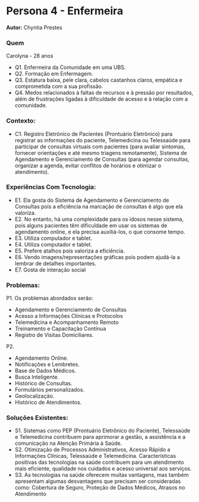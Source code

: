 # Persona 4 - Enfermeira
**Autor:** Chyntia Prestes

### Quem
Carolyna - 28 anos
- Q1.  Enfermeira da Comunidade em uma UBS.
- Q2. Formação em Enfermagem. 
- Q3.  Estatura baixa, pele clara, cabelos castanhos claros, empática e 
comprometida com a sua profissão.
- Q4.  Medos relacionados à faltas de recursos e à pressão por resultados, além 
de frustrações ligadas à dificuldade de acesso e à relação com a comunidade.

### Contexto:
- C1. Registro Eletrônico de Pacientes (Prontuário Eletrônico) para registrar as 
informações do paciente, Telemedicina ou Telessaúde para participar de 
consultas virtuais com pacientes (para avaliar sintomas, fornecer orientações e 
até mesmo triagens remotamente), Sistema de Agendamento e Gerenciamento 
de Consultas (para agendar consultas, organizar a agenda, evitar conflitos de 
horários e otimizar o atendimento).

### Experiências Com Tecnologia:
- E1. Ela gosta do Sistema de Agendamento e Gerenciamento de Consultas pois 
a eficiência na marcação de consultas é algo que ela valoriza.
- E2.  No entanto, há uma complexidade para os idosos nesse sistema, pois 
alguns pacientes têm dificuldade em usar os sistemas de agendamento online, 
e ela precisa auxiliá-los, o que consome tempo.
- E3. Utiliza computador e tablet.
- E4. Utiliza computador e tablet.
- E5.  Prefere atalhos pois valoriza a eficiência.
- E6. Vendo imagens/representações gráficas pois podem ajudá-la a lembrar de 
detalhes importantes.
- E7.  Gosta de interação social

### Problemas:
P1. Os problemas abordados serão:
- Agendamento e Gerenciamento de Consultas
- Acesso a Informações Clínicas e Protocolos
- Telemedicina e Acompanhamento Remoto
- Treinamento e Capacitação Contínua
- Registro de Visitas Domiciliares.


P2. 
- Agendamento Online.
- Notificações e Lembretes.
- Base de Dados Médicos. 
- Busca Inteligente.
- Histórico de Consultas. 
- Formulários personalizados.
- Geolocalização.
- Histórico de Atendimentos.

### Soluções Existentes:
- S1. Sistemas como PEP (Prontuário Eletrônico do Paciente), Telessaúde e 
Telemedicina contribuem para aprimorar a gestão, a assistência e a 
comunicação na Atenção Primária à Saúde.
- S2. Otimização de Processos Administrativos, Acesso Rápido a Informações 
Clínicas, Telessaúde e Telemedicina. Características positivas das tecnologias 
na saúde contribuem para um atendimento mais eficiente, qualidade nos 
cuidados e acesso universal aos serviços.
- S3. As tecnologias na saúde oferecem muitas vantagens, mas também 
apresentam algumas desvantagens que precisam ser consideradas como: 
Cobertura de Seguro, Proteção de Dados Médicos, Atrasos no Atendimento
